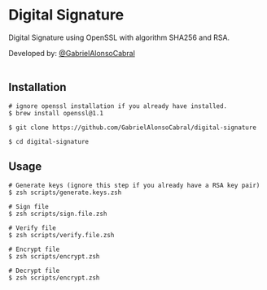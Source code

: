 # Digital Signature
  Digital Signature using OpenSSL with algorithm SHA256 and RSA.
  
  
  Developed by: <a href="https://www.github.com/gabrielAlonsoCabral">@GabrielAlonsoCabral</a>  
  <br/>

## Installation

```
# ignore openssl installation if you already have installed.
$ brew install openssl@1.1

$ git clone https://github.com/GabrielAlonsoCabral/digital-signature

$ cd digital-signature
```

## Usage

```
# Generate keys (ignore this step if you already have a RSA key pair)
$ zsh scripts/generate.keys.zsh

# Sign file
$ zsh scripts/sign.file.zsh

# Verify file
$ zsh scripts/verify.file.zsh

# Encrypt file
$ zsh scripts/encrypt.zsh

# Decrypt file
$ zsh scripts/encrypt.zsh
```
